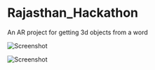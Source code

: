 # Rajasthan_Hackathon
An AR project for getting 3d objects from a word

![Screenshot](https://raw.github.com/vivekghanchi/Rajasthan_Hackathon/master/ScreenShot/marker.jpg)

![Screenshot](https://raw.github.com/vivekghanchi/Rajasthan_Hackathon/master/ScreenShot/marker.jpg)

